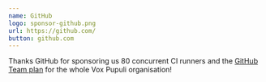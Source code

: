 ```yaml
---
name: GitHub
logo: sponsor-github.png
url: https://github.com/
button: github.com
---
```


Thanks GitHub for sponsoring us 80 concurrent CI runners and the [GitHub Team plan](https://github.com/pricing) for the whole Vox Pupuli organisation!
